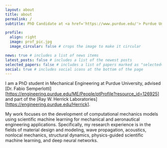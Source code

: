 ```yaml
---
layout: about
title: about
permalink: /
subtitle: PhD Candidate at <a href='https://www.purdue.edu/'> Purdue University</a>| Computational Mechanics

profile:
  align: right
  image: prof_pic.jpg
  image_circular: false # crops the image to make it circular

news: true # includes a list of news items
latest_posts: false # includes a list of the newest posts
selected_papers: false # includes a list of papers marked as "selected={true}"
social: true # includes social icons at the bottom of the page
---
```


I am a PhD student in Mechanical Engineering at Purdue University, advised [Dr. Fabio Semperlotti][https://engineering.purdue.edu/ME/People/ptProfile?resource_id=126925] and part of the [Ray W. Herrick Laboratories][https://engineering.purdue.edu/Herrick].

My work focuses on the development of computational mechanics models using scientific machine learning for mechanical and aeronautical engineering applications. Specifically, my research experience is in the fields of material design and modeling, wave propagation, acoustics, nonlocal mechanics, structural dynamics, physics-guided scientific machine learning, and deep neural networks.
